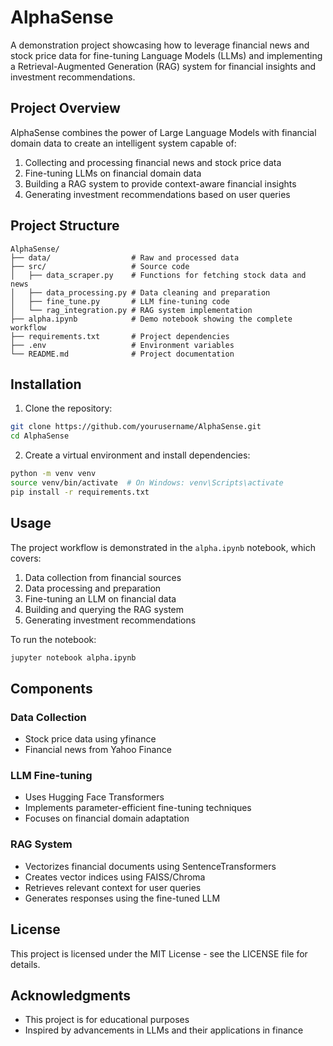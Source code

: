 # AlphaSense

A demonstration project showcasing how to leverage financial news and stock price data for fine-tuning Language Models (LLMs) and implementing a Retrieval-Augmented Generation (RAG) system for financial insights and investment recommendations.

## Project Overview

AlphaSense combines the power of Large Language Models with financial domain data to create an intelligent system capable of:

1. Collecting and processing financial news and stock price data
2. Fine-tuning LLMs on financial domain data
3. Building a RAG system to provide context-aware financial insights
4. Generating investment recommendations based on user queries

## Project Structure

```
AlphaSense/
├── data/                  # Raw and processed data
├── src/                   # Source code
│   ├── data_scraper.py    # Functions for fetching stock data and news
│   ├── data_processing.py # Data cleaning and preparation
│   ├── fine_tune.py       # LLM fine-tuning code
│   └── rag_integration.py # RAG system implementation
├── alpha.ipynb            # Demo notebook showing the complete workflow
├── requirements.txt       # Project dependencies
├── .env                   # Environment variables
└── README.md              # Project documentation
```

## Installation

1. Clone the repository:
```bash
git clone https://github.com/yourusername/AlphaSense.git
cd AlphaSense
```

2. Create a virtual environment and install dependencies:
```bash
python -m venv venv
source venv/bin/activate  # On Windows: venv\Scripts\activate
pip install -r requirements.txt
```

## Usage

The project workflow is demonstrated in the `alpha.ipynb` notebook, which covers:

1. Data collection from financial sources
2. Data processing and preparation
3. Fine-tuning an LLM on financial data
4. Building and querying the RAG system
5. Generating investment recommendations

To run the notebook:
```bash
jupyter notebook alpha.ipynb
```

## Components

### Data Collection
- Stock price data using yfinance
- Financial news from Yahoo Finance

### LLM Fine-tuning
- Uses Hugging Face Transformers
- Implements parameter-efficient fine-tuning techniques
- Focuses on financial domain adaptation

### RAG System
- Vectorizes financial documents using SentenceTransformers
- Creates vector indices using FAISS/Chroma
- Retrieves relevant context for user queries
- Generates responses using the fine-tuned LLM

## License

This project is licensed under the MIT License - see the LICENSE file for details.

## Acknowledgments

- This project is for educational purposes
- Inspired by advancements in LLMs and their applications in finance 